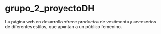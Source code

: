 # grupo_2_proyectoDH
La página web en desarrollo ofrece productos de vestimenta y accesorios de diferentes estilos, que apuntan a un público femenino. 